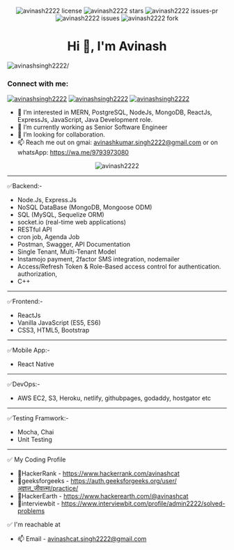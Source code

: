 <p align="center">
<img src="https://img.shields.io/github/license/carryhome/carryhome_node_api?style=flat-square?style=flat-square" alt="avinash2222 license"/>
<img src="https://img.shields.io/github/stars/avinash2222?style=flat-square" alt="avinash2222 stars"/>
<img src="https://img.shields.io/github/issues-pr/carryhome/carryhome_node_api?style=flat-square" alt="avinash2222 issues-pr"/>
<img src="https://img.shields.io/github/issues/carryhome/carryhome_node_api?style=flat-square?style=flat-square" alt="avinash2222 issues"/>
<img src="https://img.shields.io/github/forks/carryhome/carryhome_node_api?style=flat-square?style=flat-square" alt="avinash2222 fork"/>
</p>

<h1 align="center">Hi 👋, I'm Avinash</h1>
<p align="left"> <img src=https://komarev.com/ghpvc/?username=avinash2222 alt=avinashsingh2222/> </p>

<h3 align="left">Connect with me:</h3>
<p align="left"> 
  <a href="https://www.linkedin.com/in/avinashsingh2222" target="blank"><img src="https://img.shields.io/badge/LinkedIn-0077B5?style=for-the-badge&logo=linkedin&logoColor=white"   alt="avinashsingh2222" /></a> 
  <a href="https://mail.google.com/mail/?view=cm&fs=1&to=avinashcat.singh2222@gmail.com&su=SUBJECT&body=BODY" target="blank"><img src="https://img.shields.io/badge/Gmail-D14836?style=for-the-badge&logo=gmail&logoColor=white"           alt="avinashsingh2222" /></a> 
 <a href="https://api.whatsapp.com/send/?phone=919793973080&text" target="blank"><img src="https://img.shields.io/badge/WhatsApp-25D366?style=for-the-badge&logo=whatsapp&logoColor=white"   alt="avinashsingh2222" /></a> 
</p>





- 👀 I’m interested in MERN, PostgreSQL, NodeJs, MongoDB, ReactJs, ExpressJs, JavaScript, Java Development role.
- 🌱 I’m currently working as Senior Software Engineer
- 💞️ I’m looking for collaboration.
- 📫 Reach me out on gmai: avinashkumar.singh2222@gmail.com or on whatsApp: https://wa.me/9793973080

<p align="center"> <img src=https://github-readme-stats.vercel.app/api?username=avinash2222&show_icons=true alt=avinash2222 /> </p>

--------------------
✅Backend:-
- Node.Js, Express.Js
- NoSQL DataBase (MongoDB, Mongoose ODM)
- SQL (MySQL, Sequelize ORM)
- socket.io (real-time web applications)
- RESTful API
- cron job, Agenda Job
- Postman, Swagger, API Documentation
- Single Tenant, Multi-Tenant Model
- Instamojo payment, 2factor SMS integration, nodemailer
- Access/Refresh Token & Role-Based access control for authentication. authorization, 
- C++
--------------------
✅Frontend:-
- ReactJs
- Vanilla JavaScript (ES5, ES6)
- CSS3, HTML5, Bootstrap
--------------------
✅Mobile App:-
- React Native
--------------------
✅DevOps:-
- AWS EC2, S3, Heroku, netlify, githubpages, godaddy, hostgator etc
--------------------
✅Testing Framwork:-
- Mocha, Chai
- Unit Testing
--------------------
✅ My Coding Profile
- 👋HackerRank - https://www.hackerrank.com/avinashcat
- 👋geeksforgeeks - https://auth.geeksforgeeks.org/user/अज्ञात_जीवात्मा/practice/
- 👋HackerEarth - https://www.hackerearth.com/@avinashcat
- 👋interviewbit - https://www.interviewbit.com/profile/admin2222/solved-problems

✅ I'm reachable at
- 📫 Email - avinashcat.singh2222@gmail.com
<!---
avinash2222/avinash2222 is a ✨ special ✨ repository because its `README.md` (this file) appears on your GitHub profile.
You can click the Preview link to take a look at your changes.
--->

